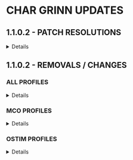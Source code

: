 # CHAR GRINN UPDATES

## 1.1.0.2 - PATCH RESOLUTIONS
<details>

__CC Camping Supplies__  
*Square flames*

__Large Campfire__  
*Square smoke*

__Ancano__  
*Missing robes*

__Companion Hall Wall__  
*Wrong texture; removed*

__CG-TorchLevel-Patch__  
*Adjusted brightness, color, flicker, & radius*

__Dark Forests of Skyrim__  
*Disappearing trees, performance*

__CG-BaldNPCs-Patch__  
*Random bald NPCs*

__Smithing Progress Bar__  
*Overlapping progress bar*

__Elden Parry & Counter__  
*Unable to Bash*

__Myrwatch__  
*Floating, moving items*  

__Honeyside Thane of Riften__  
*Missing NobleShelf05 in multiple locations*  

__SOS Genital Slider__  
*Added functionality back to RaceMenu*  

__ENB Inventory Light Fix__  
*Large gemstones in inventory*
</details>

## 1.1.0.2 - REMOVALS / CHANGES

### ALL PROFILES
<details>

--- 
#### ADDITIONS  
---  
**+All Dead Trees**  
**+Tamrielic Grass for ENB Compliex Grass** 
**+Universal Arrow Tracer**  
**+Myrwatch Statics**  
**+ZZJay's Wardrobe 3BA**  
**+[Christine] Dragon Berserkr**  
**+[Christine] Dragon Marauder**  
**+[Christine] Dragon Slaughter**  
**+[Christine] Gladiatorae Pack**  
**+[Christine] Venom Blade Maiden**  
**+[NINI] Cristal See-through**  
**+[NINI] Defied**  
**+[NINI] Karlstein**  
**+[NINI] Red Nose**  
**+The Wilds by HRT_WRX**
*Custom track for Char Grinn*

--- 
#### REMOVALS  
---  
**-Realistic Grass Field**  
**-Dark Forests of Skyrim**  
**-Dark Forests of Skyrim: Solstheim Apocalypse**  
**-Elden Counter**  
**-Elden Parry**  
**-Precision Elden Parry Compatability toml**  
**-Stop on Slash: SSE**  
**-Steady Block: Block Animation Fix**  
**-Skyrim's Dead**  
**-Gallows of Skyrim**  
**-CBBE SMP**  
**-Autoscaler Disabler**  
**-Honeyside Thane of Riften**  
**-Vivid Landscapes Whiterun Parallax  

---  
#### UPDATES  
---  
**>Enabled XPMSE.esp**  
**>New Sunhelm Notifications Preset**  
**>Updated Gore v1.524**  
**>Updated Particle Patch for ENB v1.26**  
**>Updated Katana: Journey in the Shadows v2.0.1**  
**>Updated Immersive Equipment Displays v1.73 (IED)**  
**>Updated IED: NSFA64v2 Preset**  
*Built from scratch; hides accessories when nude / underwear*  
**>Updated Char Grinn Bodyslide Output**  
**>Updated Char Grinn DynDOLOD Output**  **Updated Char Grinn Grass Output**  
**>Updated Char Grinn Grass Cache Output**  
**>Updated Char Grinn Texgen Output**  
**>Updated Char Grinn xLOD Output**  
**>Updated ENB v0.494**  
**>Updated NO HOPE ENB**  
</details>

### MCO PROFILES
<details>

--- 
#### REMOVALS  
---  
**-Timed Block - Hellblade**
</details>

### OSTIM PROFILES
<details>

--- 
#### ADDITIONS  
---  
**+Bikini Mage Robes Replacer**  
**+[Christine] High Priestess Bikini**  
**+Resqueeze: TAWOBA Blades**    
**+Resqueeze: TAWOBA Dwarven**  
**+Resqueeze: TAWOBA Dragonbone**  
**+Resqueeze: TAWOBA Steel Armor Top 07**  
</details>
